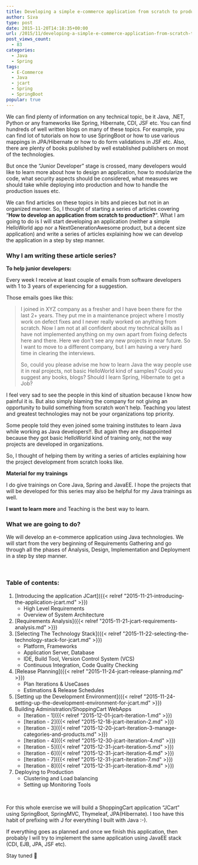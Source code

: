 ```yaml
---
title: Developing a simple e-commerce application from scratch to production using SpringBoot
author: Siva
type: post
date: 2015-11-20T14:18:35+00:00
url: /2015/11/developing-a-simple-e-commerce-application-from-scratch-to-production-using-springboot/
post_views_count:
  - 83
categories:
  - Java
  - Spring
tags:
  - E-Commerce
  - Java
  - jcart
  - Spring
  - SpringBoot
popular: true
---
```

We can find plenty of information on any technical topic, be it Java, .NET, Python or any frameworks like Spring, Hibernate, CDI, JSF etc. You can find hundreds of well written blogs on many of these topics. For example, you can find lot of tutorials on how to use SpringBoot or how to use various mappings in JPA/Hibernate or how to do form validations in JSF etc. Also, there are plenty of books published by well established publishers on most of the technologies.

But once the &#8220;Junior Developer&#8221; stage is crossed, many developers would like to learn more about how to design an application, how to modularize the code, what security aspects should be considered, what measures we should take while deploying into production and how to handle the production issues etc.

We can find articles on these topics in bits and pieces but not in an organized manner. So, I thought of starting a series of articles covering &#8220;**How to develop an application from scratch to production?**&#8220;. What I am going to do is I will start developing an application (neither a simple HelloWorld app nor a NextGenerationAwesome product, but a decent size application) and write a series of articles explaining how we can develop the application in a step by step manner.

### Why I am writing these article series?

**To help junior developers:**
  
Every week I receive at least couple of emails from software developers with 1 to 3 years of experiencing for a suggestion.

Those emails goes like this:

> I joined in XYZ company as a fresher and I have been there for the last 2+ years. They put me in a maintenance project where I mostly work on defect fixes and I never really worked on anything from scratch. Now I am not at all confident about my technical skills as I have not implemented anything on my own apart from fixing defects here and there. Here we don't see any new projects in near future. So I want to move to a different company, but I am having a very hard time in clearing the interviews.
> 
> So, could you please advise me how to learn Java the way people use it in real projects, not basic HelloWorld kind of samples? Could you suggest any books, blogs? Should I learn Spring, Hibernate to get a Job?

I feel very sad to see the people in this kind of situation because I know how painful it is. But also simply blaming the company for not giving an opportunity to build something from scratch won't help. Teaching you latest and greatest technologies may not be your organizations top priority.

Some people told they even joined some training institutes to learn Java while working as Java developers!!. But again they are disappointed because they got basic HelloWorld kind of training only, not the way projects are developed in organizations.

So, I thought of helping them by writing a series of articles explaining how the project development from scratch looks like.

**Material for my trainings**
  
I do give trainings on Core Java, Spring and JavaEE. I hope the projects that will be developed for this series may also be helpful for my Java trainings as well.

**I want to learn more** and Teaching is the best way to learn.

### What we are going to do?

We will develop an e-commerce application using Java technologies. We will start from the very beginning of Requirements Gathering and go through all the phases of Analysis, Design, Implementation and Deployment in a step by step manner.

&nbsp;

### Table of contents:

  1. [Introducing the application JCart]({{< relref "2015-11-21-introducing-the-application-jcart.md" >}})
      * High Level Requirements
      * Overview of System Architecture
  2. [Requirements Analysis]({{< relref "2015-11-21-jcart-requirements-analysis.md" >}})
  3. [Selecting The Technology Stack]({{< relref "2015-11-22-selecting-the-technology-stack-for-jcart.md" >}})
      * Platform, Frameworks
      * Application Server, Database
      * IDE, Build Tool, Version Control System (VCS)
      * Continuous Integration, Code Quality Checking
  4. [Release Planning]({{< relref "2015-11-24-jcart-release-planning.md" >}})
      * Plan Iterations & UseCases
      * Estimations & Release Schedules
  5. [Setting up the Development Environment]({{< relref "2015-11-24-setting-up-the-development-environment-for-jcart.md" >}})
  6. Building Administration/ShoppingCart WebApps
      * [Iteration - 1]({{< relref "2015-12-01-jcart-iteration-1.md" >}})
      * [Iteration - 2]({{< relref "2015-12-18-jcart-iteration-2.md" >}})
      * [Iteration - 3]({{< relref "2015-12-20-jcart-iteration-3-manage-categories-and-products.md" >}})
      * [Iteration - 4]({{< relref "2015-12-30-jcart-iteration-4.md" >}})
      * [Iteration - 5]({{< relref "2015-12-31-jcart-iteration-5.md" >}})
      * [Iteration - 6]({{< relref "2015-12-31-jcart-iteration-6.md" >}})
      * [Iteration - 7]({{< relref "2015-12-31-jcart-iteration-7.md" >}})
      * [Iteration - 8]({{< relref "2015-12-31-jcart-iteration-8.md" >}})
  7. Deploying to Production
      * Clustering and Load balancing
      * Setting up Monitoring Tools

&nbsp;

For this whole exercise we will build a ShoppingCart application &#8220;JCart&#8221; using SpringBoot, SpringMVC, Thymeleaf, JPA(Hibernate). I too have this habit of prefixing with J for everything I built with Java :-).

If everything goes as planned and once we finish this application, then probably I will try to implement the same application using JavaEE stack (CDI, EJB, JPA, JSF etc).

Stay tuned 🙂
